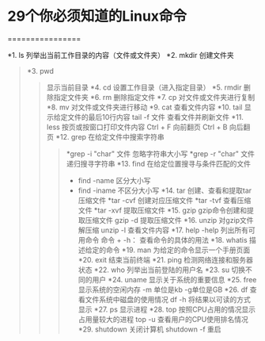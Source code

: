 # 29个你必须知道的Linux命令
================

 *1. ls
    列举出当前工作目录的内容（文件或文件夹）
 *2. mkdir
    创建文件夹
> *3. pwd
>> 显示当前目录
> *4. cd
>> 设置工作目录（进入指定目录）
> *5. rmdir
>> 删除指定文件夹
> *6. rm
>> 删除指定文件
> *7. cp
>> 对文件或文件夹进行复制
> *8. mv
>> 对文件或文件夹进行移动
> *9. cat
>> 查看文件内容
> *10. tail
>> 显示给定文件的最后10行内容   tail -f 文件  查看文件并刷新文件
> *11. less
>> 按页或按窗口打印文件内容  Ctrl + F 向前翻页   Ctrl + B 向后翻页
> *12. grep
>> 在给定文件中搜索字符串
>>> *grep -i "char" 文件 忽略字符串大小写
>>> *grep -r "char" 文件 递归搜寻字符串
> *13. find
>> 在给定位置搜寻与条件匹配的文件
>>> * find -name  区分大小写
>>> * find -iname  不区分大小写
> *14. tar
>> 创建、查看和提取tar压缩文件
>>> *tar -cvf 创建对应压缩文件
>>> *tar -tvf 查看压缩文件
>>> *tar -xvf 提取压缩文件
> *15. gzip
>> gzip命令创建和提取压缩文件 gzip -d 提取压缩文件
> *16. unzip
>> 对gzip文件解压缩   unzip -l 查看文件内容
> *17. help
>> -help 列出所有可用命令     命令 + -h：  查看命令的具体的用法
> *18. whatis
>> 描述给定的命令
> *19. man
>> 为给定的命令显示一个手册页面
> *20. exit
>> 结束当前终端
> *21. ping
>> 检测网络连接和服务器状态
> *22. who
>> 列举出当前登陆的用户名
> *23. su
>> 切换不同的用户
> *24. uname
>> 显示关于系统的重要信息
> *25. free
>> 显示系统的空闲内存   -m  单位是kb   -g单位是GB
> *26. df
>> 查看文件系统中磁盘的使用情况   df -h 将结果以可读的方式显示
> *27. ps
>> 显示进程
> *28. top
>> 按照CPU占用的情况显示占用量较大的进程   top -u 查看用户的CPU使用排名情况
> *29. shutdown
>> 关闭计算机   shutdown -f 重启
